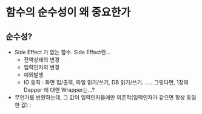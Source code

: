 # 함수의 순수성이 왜 중요한가 

## 순수성?

- Side Effect 가 없는 함수. Side Effect란...
  - 전역상태의 변경
  - 입력인자의 변경
  - 예외발생
  - IO 동작 : 화면 입/출력, 파일 읽기/쓰기, DB 읽기/쓰기. .....  그렇다면, 1장의 Dapper 에 대한 Wrapper는...?
- 무언가를 반환하는데, 그 값이 입력인자들에만 의존적(입력인자가 같으면 항상 동일한 값) : 




